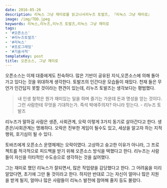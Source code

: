 ```yaml
---
date: 2016-05-26
description: 리눅스 그냥 재미로를 읽고나서리누즈 토발즈, 『리눅스 그냥 재미로』
image: /img/TDD.jpeg
keywords: 리눅스,리누즈,리누즈 토발즈,리눅스 그냥 재미로
tags:
- '#오픈소스'
- '#리누즈토발즈'
- '#리눅스'
- '#프로그래밍'
- '#기술서적'
templateKey: post
title: 오픈소스, 그냥 재미로
---
```


오픈소스는 이제 대중에게도 친숙하다.  많은 기반이 공유된 지식,오픈소스에 의해 돌아가고 있다는 것을 위대하게 생각한다. 토발즈의 인간다운 모습들이 재밌다. 천재 들은 무언가 인간답지 못할 것이라는 편견이 있는데, 리누즈 토발즈는 생각보다는 평범했다. 

> 내 인생 철학은 뭔가 재미있는 일을 하며 즐기는 가운데 돈과 명성을 얻는 것이다. 그런 사람한테 무엇을 기대하는가. 즉석 박애주의자? 아니라 믿는다.  - 리누즈 토발즈

리누즈가 말하길 사람은  생존, 사회관계, 오락 이렇게 3가지 동기로 살아간다고 한다. 생존은/사회관계는 명쾌하다. 오락은 진부한 게임이 될수도 있고, 세상을 알고자 하는 지적 행위, 호기심이 될 수 있다.

토바즈에게 오픈소스 운영체제는 오락이였다. 고상하고 숭고한 이유가 아니라, 그 프로젝트를 적극적으로 피드백을 받기 위해 오픈소스 방식을 택했다고 한다. 리누즈는 사람들이 자신을 이타적인 수도승으로 생각하는 것을 싫어했다.

그는 재미로 했던 리눅스가 잘되면서, 많은 작업량을 감당했다고 한다. 그 어려움을 미리 알았다면,  초기에 그만 둘 것이라고 한다. 하지만 반대로 그는 자신이 얼마나 많은 지원을 받게 될지, 얼마나 많은 사람들이 리눅스 발전에 참여해 줄지 등도 몰랐다.